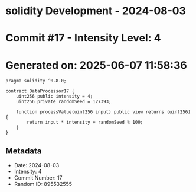 ﻿# solidity Development - 2024-08-03
# Commit #17 - Intensity Level: 4
# Generated on: 2025-06-07 11:58:36
```solidity
pragma solidity ^0.8.0;

contract DataProcessor17 {
    uint256 public intensity = 4;
    uint256 private randomSeed = 127393;

    function processValue(uint256 input) public view returns (uint256) {
        return input * intensity + randomSeed % 100;
    }
}
```
## Metadata
- Date: 2024-08-03
- Intensity: 4
- Commit Number: 17
- Random ID: 895532555
